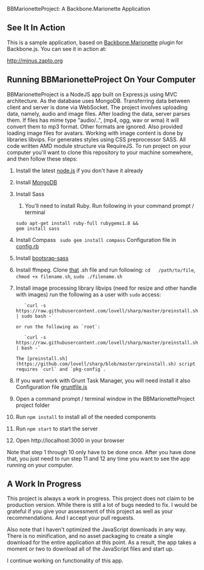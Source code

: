 BBMarionetteProject: A Backbone.Marionette Application

## See It In Action
This is a sample application, based on
[Backbone.Marionette](http://github.com/marionettejs/backbone.marionette)
plugin for Backbone.js. You can see it in action at:

http://minus.zapto.org

## Running BBMarionetteProject On Your Computer

BBMarionetteProject is a NodeJS app built on Express.js using MVC architecture.
As the database uses MongoDB. Transferring data between client and server is done
via WebSocket. The project involves uploading data, namely, audio and image files.
After loading the data, server parses them. If files has mime type "audio/..", (mp4, ogg, wav or wma)
it will convert them to mp3 format. Other formats are ignored. Also provided loading image files for avatars.
Working with image content is done by libraries libvips. For generates styles using CSS preprocessor SASS. All code written AMD module structure via RequireJS.
To run project on your
computer you'll want to clone this repository to your machine somewhere,
and then follow these steps:

1. Install the latest [node.js](http://nodejs.org) if you don't have it already

2. Install [MongoDB]( http://docs.mongodb.org/manual/installation/)

3. Install Sass
    1. You'll need to install Ruby. Run following in your command prompt / terminal
     ```
     sudo apt-get install ruby-full rubygems1.8 &&
     gem install sass
    ```
4. Install Compass
    ` sudo gem install compass`
    Configuration file in [config.rb](https://github.com/FarhodKurbonov/BBMarionetteProject/blob/master/config.rb)

5. Install [bootsrap-sass](https://github.com/twbs/bootstrap-sass#b-compass-without-rails)

6. Install ffmpeg. Clone [that](https://gist.github.com/e4f713c8cd1a389a5917.git) .sh file and run following:
    `cd   /path/to/file`, ` chmod +x filename.sh`,  `sudo ./filename.sh`

7. Install  image processing library libvips (need for resize and other handle with images)
        run the following as a user with `sudo` access:

          `curl -s https://raw.githubusercontent.com/lovell/sharp/master/preinstall.sh | sudo bash -`

       or run the following as `root`:

          `curl -s https://raw.githubusercontent.com/lovell/sharp/master/preinstall.sh | bash -`

       The [preinstall.sh](https://github.com/lovell/sharp/blob/master/preinstall.sh) script requires `curl` and `pkg-config`.
8. If you want work with Grunt Task Manager, you will need install it also
    Configuration file [gruntfile.js](https://github.com/FarhodKurbonov/BBMarionetteProject/blob/master/gruntfile.js)
9. Open a command prompt / terminal window in the BBMarionetteProject project folder
10. Run `npm install` to install all of the needed components
11. Run `npm start` to start the server
12. Open http://localhost:3000 in your browser


Note that step 1 through 10 only have to be done once. After you have
done that, you just need to run step 11 and 12 any time you want to
see the app running on your computer.

## A Work In Progress

This project is always a work in progress. This project does not claim to be production version.  While there is still a lot of bugs needed to fix. I would be grateful if you give your assessment of this project as well as your recommendations. And I accept your pull reguests.

Also note that I haven't optimized the JavaScript downloads in any way. There
is no minification, and no asset packaging to create a single download for the
entire application at this point. As a result, the app takes a moment or two
to download all of the JavaScript files and start up.

I continue working on functionality of this app.


